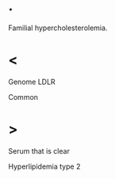 # .

Familial hypercholesterolemia.

# <

Genome LDLR

Common

# >

Serum that is clear

Hyperlipidemia type 2
